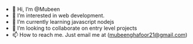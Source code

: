 - 👋 Hi, I’m @Mubeen
- 👀 I’m interested in web development.
- 🌱 I’m currently learning javascript nodejs
- 💞️ I’m looking to collaborate on entry level projects
- 📫 How to reach me. Just email me at (mubeenghafoor21@gmail.com)

<!---
Mubeen21/Mubeen21 is a ✨ special ✨ repository because its `README.md` (this file) appears on your GitHub profile.
You can click the Preview link to take a look at your changes.
--->
